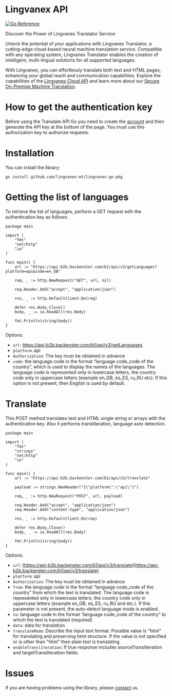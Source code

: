 # Lingvanex API

[![Go Reference](https://pkg.go.dev/badge/github.com/lingvanex-mt/lingvanex-mt-go-pkg.svg)](https://pkg.go.dev/github.com/lingvanex-mt/lingvanex-go-pkg)

Discover the Power of Lingvanex Translator Service

Unlock the potential of your applications with Lingvanex Translator, a cutting-edge cloud-based neural machine translation service. Compatible with any operating system, Lingvanex Translator enables the creation of intelligent, multi-lingual solutions for all supported languages.

With Lingvanex, you can effortlessly translate both text and HTML pages, enhancing your global reach and communication capabilities. Explore the capabilities of the [Lingvanex Cloud API](https://lingvanex.com/en/translationapi/) and learn more about our [Secure On-Premise Machine Translation](https://lingvanex.com/).

# How to get the authentication key
Before using the Translate API Go you need to create the [account](https://lingvanex.com/registration/) and then generate the API key at the bottom of the page. You must use this authorization key to authorize requests.

# Installation
You can install the library:

```
go install github.com/lingvanex-mt/lingvanex-go-pkg
```

# Getting the list of languages
To retrieve the list of languages, perform a GET request with the authentication key as follows:

```
package main

import (
	"fmt"
	"net/http"
	"io"
)

func main() {
	url := "https://api-b2b.backenster.com/b1/api/v3/getLanguages?platform=api&code=en_GB"

	req, _ := http.NewRequest("GET", url, nil)

	req.Header.Add("accept", "application/json")

	res, _ := http.DefaultClient.Do(req)

	defer res.Body.Close()
	body, _ := io.ReadAll(res.Body)

	fmt.Println(string(body))
}
```

Options:
* `url`: https://api-b2b.backenster.com/b1/api/v3/getLanguages
* `platform`: api
* `Authorization`: The key must be obtained in advance
* `code`: the language code in the format “language code_code of the country”, which is used to display the names of the languages. The language code is represented only in lowercase letters, the country code only in uppercase letters (example en_GB, es_ES, ru_RU etc). If this option is not present, then English is used by default.

# Translate
This POST method translates text and HTML single string or arrays with the authentication key. Also it performs transliteration, language auto detection.

```
package main

import (
	"fmt"
	"strings"
	"net/http"
	"io"
)

func main() {
	url := "https://api-b2b.backenster.com/b1/api/v3/translate"

	payload := strings.NewReader("{\"platform\":\"api\"}")

	req, _ := http.NewRequest("POST", url, payload)

	req.Header.Add("accept", "application/json")
	req.Header.Add("content-type", "application/json")

	res, _ := http.DefaultClient.Do(req)

	defer res.Body.Close()
	body, _ := io.ReadAll(res.Body)

	fmt.Println(string(body))
}
```

Options:
* `url`: [https://api-b2b.backenster.com/b1/api/v3/translate](https://api-b2b.backenster.com/b1/api/v3/translate)
* `platform`: api
* `Authorization`: The key must be obtained in advance
* `from`: the language code in the format “language code_code of the country” from which the text is translated. The language code is represented only in lowercase letters, the country code only in uppercase letters (example en_GB, es_ES, ru_RU and etc.). If this parameter is not present, the auto-detect language mode is enabled.
* `to`: language code in the format “language code_code of the country” to which the text is translated (required)
* `data`: data for translation.
* `translateMode`: Describe the input text format. Possible value is "html" for translating and preserving html structure. If the value is not specified or is other than "html" then plain text is translating.
* `enableTransliteration`: If true response includes sourceTransliteration and targetTransliteration fields.


# Issues
If you are having problems using the library, please [contact](https://lingvanex.com/en/contact-us/) us.
